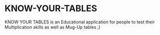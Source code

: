 # KNOW-YOUR-TABLES
KNOW YOUR TABLES is an Educational application for people to test their Multiplication skills as well as Mug-Up tables ;)
